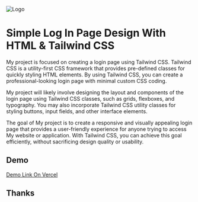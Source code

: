
![Logo](https://html-login-tw-ojan.vercel.app/assets/logo-1ce33ac1.svg)


# Simple Log In Page Design With HTML & Tailwind CSS

My project is focused on creating a login page using Tailwind CSS. Tailwind CSS is a utility-first CSS framework that provides pre-defined classes for quickly styling HTML elements. By using Tailwind CSS, you can create a professional-looking login page with minimal custom CSS coding.

My project will likely involve designing the layout and components of the login page using Tailwind CSS classes, such as grids, flexboxes, and typography. You may also incorporate Tailwind CSS utility classes for styling buttons, input fields, and other interface elements.

The goal of My project is to create a responsive and visually appealing login page that provides a user-friendly experience for anyone trying to access My website or application. With Tailwind CSS, you can achieve this goal efficiently, without sacrificing design quality or usability.


## Demo

[Demo Link On Vercel](https://html-login-tw-ojan.vercel.app/)


## Thanks
